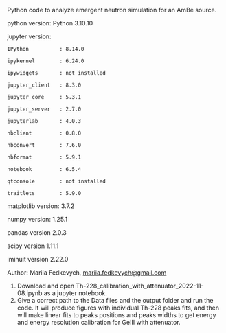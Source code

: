 Python code to analyze emergent neutron simulation for an AmBe source. 

python version: Python 3.10.10

jupyter version:

    IPython          : 8.14.0

    ipykernel        : 6.24.0

    ipywidgets       : not installed

    jupyter_client   : 8.3.0

    jupyter_core     : 5.3.1

    jupyter_server   : 2.7.0

    jupyterlab       : 4.0.3

    nbclient         : 0.8.0

    nbconvert        : 7.6.0

    nbformat         : 5.9.1

    notebook         : 6.5.4

    qtconsole        : not installed

    traitlets        : 5.9.0

matplotlib version:  3.7.2

numpy version:  1.25.1

pandas version 2.0.3

scipy version 1.11.1

iminuit version 2.22.0

Author: Mariia Fedkevych, mariia.fedkevych@gmail.com

1. Download and open Th-228_calibration_with_attenuator_2022-11-08.ipynb as a jupyter notebook.
2. Give a correct path to the Data files and the output folder and run the code. 
It will produce figures with individual Th-228 peaks fits, and then will make linear fits to peaks positions and peaks widths to get energy and energy resolution calibration for GeIII with attenuator.
